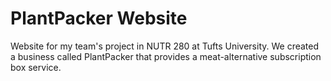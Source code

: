 # PlantPacker Website

Website for my team's project in NUTR 280 at Tufts University. We created a business called PlantPacker that provides a meat-alternative subscription box service.
